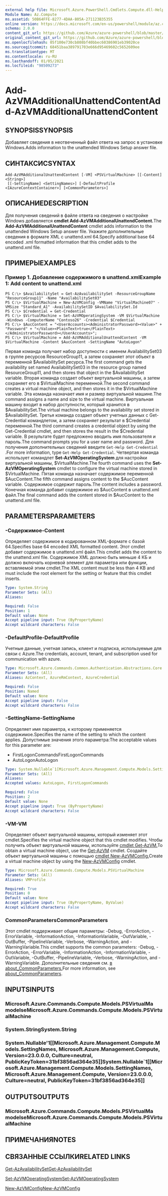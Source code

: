 ```yaml
---
external help file: Microsoft.Azure.PowerShell.Cmdlets.Compute.dll-Help.xml
Module Name: Az.Compute
ms.assetid: 50B64FFE-8277-4DAA-805A-271123B35355
online version: https://docs.microsoft.com/en-us/powershell/module/az.compute/add-azvmadditionalunattendcontent
schema: 2.0.0
content_git_url: https://github.com/Azure/azure-powershell/blob/master/src/Compute/Compute/help/Add-AzVMAdditionalUnattendContent.md
original_content_git_url: https://github.com/Azure/azure-powershell/blob/master/src/Compute/Compute/help/Add-AzVMAdditionalUnattendContent.md
ms.openlocfilehash: 05f100e730cb808bf40bbec60386901eb39020ce
ms.sourcegitcommit: 68451baa389791703e666d95469602c5652609ee
ms.translationtype: MT
ms.contentlocale: ru-RU
ms.lasthandoff: 01/05/2021
ms.locfileid: "98509273"
---
```

# <span data-ttu-id="bf5bf-101">Add-AzVMAdditionalUnattendContent</span><span class="sxs-lookup"><span data-stu-id="bf5bf-101">Add-AzVMAdditionalUnattendContent</span></span>

## <span data-ttu-id="bf5bf-102">SYNOPSIS</span><span class="sxs-lookup"><span data-stu-id="bf5bf-102">SYNOPSIS</span></span>
<span data-ttu-id="bf5bf-103">Добавляет сведения в неотвеченный файл ответа на запрос в установке Windows.</span><span class="sxs-lookup"><span data-stu-id="bf5bf-103">Adds information to the unattended Windows Setup answer file.</span></span>

## <span data-ttu-id="bf5bf-104">СИНТАКСИС</span><span class="sxs-lookup"><span data-stu-id="bf5bf-104">SYNTAX</span></span>

```
Add-AzVMAdditionalUnattendContent [-VM] <PSVirtualMachine> [[-Content] <String>]
 [[-SettingName] <SettingNames>] [-DefaultProfile <IAzureContextContainer>] [<CommonParameters>]
```

## <span data-ttu-id="bf5bf-105">ОПИСАНИЕ</span><span class="sxs-lookup"><span data-stu-id="bf5bf-105">DESCRIPTION</span></span>
<span data-ttu-id="bf5bf-106">Для получения сведений в файле ответа на сведения о настройке Windows добавляется **cmdlet Add-AzVMAdditionalUnattendContent.**</span><span class="sxs-lookup"><span data-stu-id="bf5bf-106">The **Add-AzVMAdditionalUnattendContent** cmdlet adds information to the unattended Windows Setup answer file.</span></span>
<span data-ttu-id="bf5bf-107">Укажите дополнительные сведения в формате XML с unattend.xml 64.</span><span class="sxs-lookup"><span data-stu-id="bf5bf-107">Specify additional base 64 encoded .xml formatted information that this cmdlet adds to the unattend.xml file.</span></span>

## <span data-ttu-id="bf5bf-108">ПРИМЕРЫ</span><span class="sxs-lookup"><span data-stu-id="bf5bf-108">EXAMPLES</span></span>

### <span data-ttu-id="bf5bf-109">Пример 1. Добавление содержимого в unattend.xml</span><span class="sxs-lookup"><span data-stu-id="bf5bf-109">Example 1: Add content to unattend.xml</span></span>
```
PS C:\> $AvailabilitySet = Get-AzAvailabilitySet -ResourceGroupName "ResourceGroup11" -Name "AvailabilitySet03"
PS C:\> $VirtualMachine = New-AzVMConfig -VMName "VirtualMachine07" -VMSize "Standard_A1" -AvailabilitySetID $AvailabilitySet.Id 
PS C:\> $Credential = Get-Credential
PS C:\> $VirtualMachine = Set-AzVMOperatingSystem -VM $VirtualMachine  -Windows -ComputerName "Contoso26" -Credential $Credential
PS C:\> $AucContent = "<UserAccounts><AdministratorPassword><Value>" + "Password" + "</Value><PlainText>true</PlainText></AdministratorPassword></UserAccounts>";
PS C:\> $VirtualMachine = Add-AzVMAdditionalUnattendContent -VM $VirtualMachine -Content $AucContent -SettingName "AutoLogon"
```

<span data-ttu-id="bf5bf-110">Первая команда получает набор доступности с именем AvailabilitySet03 в группе ресурсов ResourceGroup11, а затем сохраняет этот объект в переменной $AvailabilitySet ресурса.</span><span class="sxs-lookup"><span data-stu-id="bf5bf-110">The first command gets the availability set named AvailabilitySet03 in the resource group named ResourceGroup11, and then stores that object in the $AvailabilitySet variable.</span></span>
<span data-ttu-id="bf5bf-111">Вторая команда создает объект виртуальной машины, а затем сохраняет его в $VirtualMachine переменной.</span><span class="sxs-lookup"><span data-stu-id="bf5bf-111">The second command creates a virtual machine object, and then stores it in the $VirtualMachine variable.</span></span>
<span data-ttu-id="bf5bf-112">Эта команда назначает имя и размер виртуальной машине.</span><span class="sxs-lookup"><span data-stu-id="bf5bf-112">The command assigns a name and size to the virtual machine.</span></span>
<span data-ttu-id="bf5bf-113">Виртуальная машину входит в набор доступности, который хранится в $AvailabilitySet.</span><span class="sxs-lookup"><span data-stu-id="bf5bf-113">The virtual machine belongs to the availability set stored in $AvailabilitySet.</span></span>
<span data-ttu-id="bf5bf-114">Третья команда создает объект учетных данных с Get-Credential командлетом, а затем сохраняет результат в $Credential переменной.</span><span class="sxs-lookup"><span data-stu-id="bf5bf-114">The third command creates a credential object by using the Get-Credential cmdlet, and then stores the result in the $Credential variable.</span></span>
<span data-ttu-id="bf5bf-115">В результате будет предложено вводить имя пользователя и пароль.</span><span class="sxs-lookup"><span data-stu-id="bf5bf-115">The command prompts you for a user name and password.</span></span>
<span data-ttu-id="bf5bf-116">Для получения дополнительных сведений введите `Get-Help Get-Credential` .</span><span class="sxs-lookup"><span data-stu-id="bf5bf-116">For more information, type `Get-Help Get-Credential`.</span></span>
<span data-ttu-id="bf5bf-117">Четвертая команда использует командлет **Set-AzVMOperatingSystem** для настройки виртуальной машины, $VirtualMachine.</span><span class="sxs-lookup"><span data-stu-id="bf5bf-117">The fourth command uses the **Set-AzVMOperatingSystem** cmdlet to configure the virtual machine stored in $VirtualMachine.</span></span>
<span data-ttu-id="bf5bf-118">Пятая команда назначает содержимое переменной $AucContent.</span><span class="sxs-lookup"><span data-stu-id="bf5bf-118">The fifth command assigns content to the $AucContent variable.</span></span>
<span data-ttu-id="bf5bf-119">Содержимое содержит пароль.</span><span class="sxs-lookup"><span data-stu-id="bf5bf-119">The content includes a password.</span></span>
<span data-ttu-id="bf5bf-120">Конечная команда добавит содержимое из $AucContent в unattend.xml файл.</span><span class="sxs-lookup"><span data-stu-id="bf5bf-120">The final command adds the content stored in $AucContent to the unattend.xml file.</span></span>

## <span data-ttu-id="bf5bf-121">PARAMETERS</span><span class="sxs-lookup"><span data-stu-id="bf5bf-121">PARAMETERS</span></span>

### <span data-ttu-id="bf5bf-122">-Содержимое</span><span class="sxs-lookup"><span data-stu-id="bf5bf-122">-Content</span></span>
<span data-ttu-id="bf5bf-123">Определяет содержимое в кодированном XML-формате с базой 64.</span><span class="sxs-lookup"><span data-stu-id="bf5bf-123">Specifies base 64 encoded XML formatted content.</span></span>
<span data-ttu-id="bf5bf-124">Этот cmdlet добавит содержимое в unattend.xml файл.</span><span class="sxs-lookup"><span data-stu-id="bf5bf-124">This cmdlet adds the content to the unattend.xml file.</span></span>
<span data-ttu-id="bf5bf-125">Содержимое XML должно быть меньше 4 КБ и должно включать корневой элемент для параметра или функции, вставляемой этим cmdlet.</span><span class="sxs-lookup"><span data-stu-id="bf5bf-125">The XML content must be less than 4 KB and must include the root element for the setting or feature that this cmdlet inserts.</span></span>

```yaml
Type: System.String
Parameter Sets: (All)
Aliases:

Required: False
Position: 1
Default value: None
Accept pipeline input: True (ByPropertyName)
Accept wildcard characters: False
```

### <span data-ttu-id="bf5bf-126">-DefaultProfile</span><span class="sxs-lookup"><span data-stu-id="bf5bf-126">-DefaultProfile</span></span>
<span data-ttu-id="bf5bf-127">Учетные данные, учетная запись, клиент и подписка, используемые для связи с Azure.</span><span class="sxs-lookup"><span data-stu-id="bf5bf-127">The credentials, account, tenant, and subscription used for communication with azure.</span></span>

```yaml
Type: Microsoft.Azure.Commands.Common.Authentication.Abstractions.Core.IAzureContextContainer
Parameter Sets: (All)
Aliases: AzContext, AzureRmContext, AzureCredential

Required: False
Position: Named
Default value: None
Accept pipeline input: False
Accept wildcard characters: False
```

### <span data-ttu-id="bf5bf-128">-SettingName</span><span class="sxs-lookup"><span data-stu-id="bf5bf-128">-SettingName</span></span>
<span data-ttu-id="bf5bf-129">Определяет имя параметра, к которому применяется содержимое.</span><span class="sxs-lookup"><span data-stu-id="bf5bf-129">Specifies the name of the setting to which the content applies.</span></span>
<span data-ttu-id="bf5bf-130">Допустимые значения этого параметра:</span><span class="sxs-lookup"><span data-stu-id="bf5bf-130">The acceptable values for this parameter are:</span></span>
- <span data-ttu-id="bf5bf-131">FirstLogonCommands</span><span class="sxs-lookup"><span data-stu-id="bf5bf-131">FirstLogonCommands</span></span>
- <span data-ttu-id="bf5bf-132">AutoLogon</span><span class="sxs-lookup"><span data-stu-id="bf5bf-132">AutoLogon</span></span>

```yaml
Type: System.Nullable`1[Microsoft.Azure.Management.Compute.Models.SettingNames]
Parameter Sets: (All)
Aliases:
Accepted values: AutoLogon, FirstLogonCommands

Required: False
Position: 2
Default value: None
Accept pipeline input: True (ByPropertyName)
Accept wildcard characters: False
```

### <span data-ttu-id="bf5bf-133">-VM</span><span class="sxs-lookup"><span data-stu-id="bf5bf-133">-VM</span></span>
<span data-ttu-id="bf5bf-134">Определяет объект виртуальной машины, который изменяет этот cmdlet.</span><span class="sxs-lookup"><span data-stu-id="bf5bf-134">Specifies the virtual machine object that this cmdlet modifies.</span></span>
<span data-ttu-id="bf5bf-135">Чтобы получить объект виртуальной машины, используйте [cmdlet Get-AzVM.](./Get-AzVM.md)</span><span class="sxs-lookup"><span data-stu-id="bf5bf-135">To obtain a virtual machine object, use the [Get-AzVM](./Get-AzVM.md) cmdlet.</span></span>
<span data-ttu-id="bf5bf-136">Создайте объект виртуальной машины с помощью [cmdlet New-AzVMConfig.](./New-AzVMConfig.md)</span><span class="sxs-lookup"><span data-stu-id="bf5bf-136">Create a virtual machine object by using the [New-AzVMConfig](./New-AzVMConfig.md) cmdlet.</span></span>

```yaml
Type: Microsoft.Azure.Commands.Compute.Models.PSVirtualMachine
Parameter Sets: (All)
Aliases: VMProfile

Required: True
Position: 0
Default value: None
Accept pipeline input: True (ByPropertyName, ByValue)
Accept wildcard characters: False
```

### <span data-ttu-id="bf5bf-137">CommonParameters</span><span class="sxs-lookup"><span data-stu-id="bf5bf-137">CommonParameters</span></span>
<span data-ttu-id="bf5bf-138">Этот cmdlet поддерживает общие параметры: -Debug, -ErrorAction, -ErrorVariable, -InformationAction, -InformationVariable, -OutVariable, -OutBuffer, -PipelineVariable, -Verbose, -WarningAction, and -WarningVariable.</span><span class="sxs-lookup"><span data-stu-id="bf5bf-138">This cmdlet supports the common parameters: -Debug, -ErrorAction, -ErrorVariable, -InformationAction, -InformationVariable, -OutVariable, -OutBuffer, -PipelineVariable, -Verbose, -WarningAction, and -WarningVariable.</span></span> <span data-ttu-id="bf5bf-139">Дополнительные сведения см. [в about_CommonParameters.](http://go.microsoft.com/fwlink/?LinkID=113216)</span><span class="sxs-lookup"><span data-stu-id="bf5bf-139">For more information, see [about_CommonParameters](http://go.microsoft.com/fwlink/?LinkID=113216).</span></span>

## <span data-ttu-id="bf5bf-140">INPUTS</span><span class="sxs-lookup"><span data-stu-id="bf5bf-140">INPUTS</span></span>

### <span data-ttu-id="bf5bf-141">Microsoft.Azure.Commands.Compute.Models.PSVirtualMa modelse</span><span class="sxs-lookup"><span data-stu-id="bf5bf-141">Microsoft.Azure.Commands.Compute.Models.PSVirtualMachine</span></span>

### <span data-ttu-id="bf5bf-142">System.String</span><span class="sxs-lookup"><span data-stu-id="bf5bf-142">System.String</span></span>

### <span data-ttu-id="bf5bf-143">System.Nullable'1[[Microsoft.Azure.Management.Compute.Models.SettingNames, Microsoft.Azure.Management.Compute, Version=23.0.0.0, Culture=neutral, PublicKeyToken=31bf3856ad364e35]]</span><span class="sxs-lookup"><span data-stu-id="bf5bf-143">System.Nullable\`1[[Microsoft.Azure.Management.Compute.Models.SettingNames, Microsoft.Azure.Management.Compute, Version=23.0.0.0, Culture=neutral, PublicKeyToken=31bf3856ad364e35]]</span></span>

## <span data-ttu-id="bf5bf-144">OUTPUTS</span><span class="sxs-lookup"><span data-stu-id="bf5bf-144">OUTPUTS</span></span>

### <span data-ttu-id="bf5bf-145">Microsoft.Azure.Commands.Compute.Models.PSVirtualMa modelse</span><span class="sxs-lookup"><span data-stu-id="bf5bf-145">Microsoft.Azure.Commands.Compute.Models.PSVirtualMachine</span></span>

## <span data-ttu-id="bf5bf-146">ПРИМЕЧАНИЯ</span><span class="sxs-lookup"><span data-stu-id="bf5bf-146">NOTES</span></span>

## <span data-ttu-id="bf5bf-147">СВЯЗАННЫЕ ССЫЛКИ</span><span class="sxs-lookup"><span data-stu-id="bf5bf-147">RELATED LINKS</span></span>

[<span data-ttu-id="bf5bf-148">Get-AzAvailabilitySet</span><span class="sxs-lookup"><span data-stu-id="bf5bf-148">Get-AzAvailabilitySet</span></span>](./Get-AzAvailabilitySet.md)

[<span data-ttu-id="bf5bf-149">Set-AzVMOperatingSystem</span><span class="sxs-lookup"><span data-stu-id="bf5bf-149">Set-AzVMOperatingSystem</span></span>](./Set-AzVMOperatingSystem.md)

[<span data-ttu-id="bf5bf-150">New-AzVMConfig</span><span class="sxs-lookup"><span data-stu-id="bf5bf-150">New-AzVMConfig</span></span>](./New-AzVMConfig.md)
